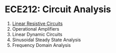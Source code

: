 # ECE212: Circuit Analysis
1. [Linear Resistive Circuits](/1_LinearResistiveCircuits.pdf)
2. Operational Amplifiers
3. Linear Dynamic Circuits
4. Sinusoidal Steady State Analysis
5. Frequency Domain Analysis